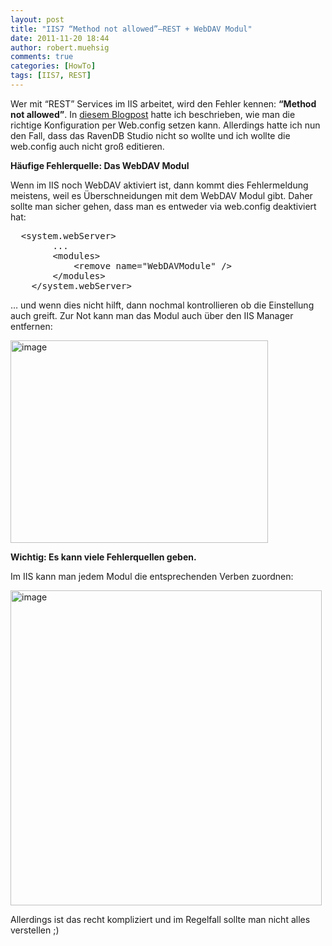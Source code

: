 ```yaml
---
layout: post
title: "IIS7 “Method not allowed”–REST + WebDAV Modul"
date: 2011-11-20 18:44
author: robert.muehsig
comments: true
categories: [HowTo]
tags: [IIS7, REST]
---
```

<p>Wer mit “REST” Services im IIS arbeitet, wird den Fehler kennen: <strong>“Method not allowed”</strong>. In <a href="http://code-inside.de/blog/2011/10/11/http-putdelete-via-web-config-im-iis7-fr-asp-net-mvc-erlauben/">diesem Blogpost</a> hatte ich beschrieben, wie man die richtige Konfiguration per Web.config setzen kann. Allerdings hatte ich nun den Fall, dass das RavenDB Studio nicht so wollte und ich wollte die web.config auch nicht groß editieren.</p> <p><strong>Häufige Fehlerquelle: Das WebDAV Modul</strong></p> <p>Wenn im IIS noch WebDAV aktiviert ist, dann kommt dies Fehlermeldung meistens, weil es Überschneidungen mit dem WebDAV Modul gibt. Daher sollte man sicher gehen, dass man es entweder via web.config deaktiviert hat:</p> <div style="padding-bottom: 0px; margin: 0px; padding-left: 0px; padding-right: 0px; display: inline; float: none; padding-top: 0px" id="scid:812469c5-0cb0-4c63-8c15-c81123a09de7:3651b7ab-87db-4cd1-be7f-aa92b14b0580" class="wlWriterEditableSmartContent"><pre name="code" class="c#">	&lt;system.webServer&gt;
		...
        &lt;modules&gt;
            &lt;remove name="WebDAVModule" /&gt;
        &lt;/modules&gt;
	&lt;/system.webServer&gt;</pre></div>
<p>… und wenn dies nicht hilft, dann nochmal kontrollieren ob die Einstellung auch greift. Zur Not kann man das Modul auch über den IIS Manager entfernen:</p>
<p><a href="{{BASE_PATH}}/assets/wp-images/image1390.png"><img style="background-image: none; border-bottom: 0px; border-left: 0px; padding-left: 0px; padding-right: 0px; display: inline; border-top: 0px; border-right: 0px; padding-top: 0px" title="image" border="0" alt="image" src="{{BASE_PATH}}/assets/wp-images/image_thumb572.png" width="412" height="324"></a></p>
<p><strong>Wichtig: Es kann viele Fehlerquellen geben. </strong></p>
<p>Im IIS kann man jedem Modul die entsprechenden Verben zuordnen:</p>
<p><a href="{{BASE_PATH}}/assets/wp-images/image1391.png"><img style="background-image: none; border-bottom: 0px; border-left: 0px; padding-left: 0px; padding-right: 0px; display: inline; border-top: 0px; border-right: 0px; padding-top: 0px" title="image" border="0" alt="image" src="{{BASE_PATH}}/assets/wp-images/image_thumb573.png" width="498" height="504"></a></p>
<p>Allerdings ist das recht kompliziert und im Regelfall sollte man nicht alles verstellen ;)</p>
